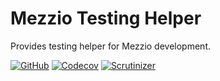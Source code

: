 Mezzio Testing Helper
====

Provides testing helper for Mezzio development.

[![GitHub](https://img.shields.io/github/workflow/status/kilip/mezzio-testing/CI?style=flat-square)](https://github.com/kilip/mezzio-testing/actions?query=workflow%3ACI+branch%3Amaster)
[![Codecov](https://img.shields.io/codecov/c/github/kilip/mezzio-testing?style=flat-square)](https://codecov.io/gh/kilip/mezzio-testing/branch/master)
[![Scrutinizer](https://img.shields.io/scrutinizer/quality/g/kilip/mezzio-testing/master?style=flat-square)](https://scrutinizer-ci.com/g/kilip/mezzio-testing)